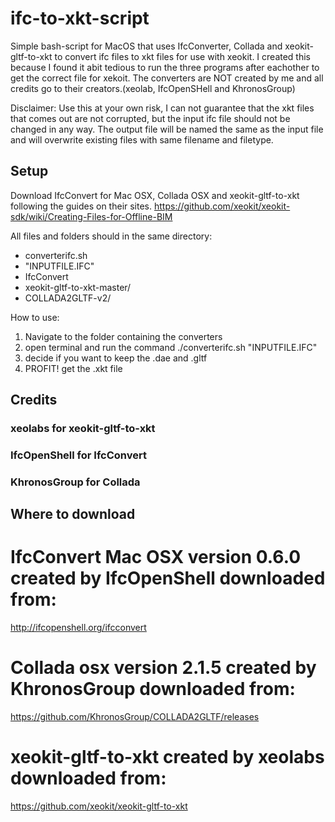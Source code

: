 # ifc-to-xkt-script

Simple bash-script for MacOS that uses IfcConverter, Collada and xeokit-gltf-to-xkt to convert ifc files to xkt files for use with xeokit.
I created this because I found it abit tedious to run the three programs after eachother to get the correct file for xekoit.
The converters are NOT created by me and all credits go to their creators.(xeolab, IfcOpenSHell and KhronosGroup)


Disclaimer: Use this at your own risk, I can not guarantee that the xkt files that comes out are not corrupted, but the input ifc file should not be changed in any way. The output file will be named the same as the input file and will overwrite existing files with same filename and filetype.


## Setup
Download IfcConvert for Mac OSX, Collada OSX and xeokit-gltf-to-xkt following the guides on their sites.
https://github.com/xeokit/xeokit-sdk/wiki/Creating-Files-for-Offline-BIM

All files and folders should in the same directory:
- converterifc.sh
- "INPUTFILE.IFC"
- IfcConvert
- xeokit-gltf-to-xkt-master/ 
- COLLADA2GLTF-v2/

How to use:
1. Navigate to the folder containing the converters
2. open terminal and run the command ./converterifc.sh "INPUTFILE.IFC"
3. decide if you want to keep the .dae and .gltf
4. PROFIT! get the .xkt file

## Credits
### xeolabs for xeokit-gltf-to-xkt
### IfcOpenShell for IfcConvert
### KhronosGroup for Collada


## Where to download
# IfcConvert Mac OSX version 0.6.0 created by IfcOpenShell downloaded from: 
http://ifcopenshell.org/ifcconvert

# Collada osx version 2.1.5 created by KhronosGroup downloaded from:
https://github.com/KhronosGroup/COLLADA2GLTF/releases

# xeokit-gltf-to-xkt created by xeolabs downloaded from:
https://github.com/xeokit/xeokit-gltf-to-xkt

